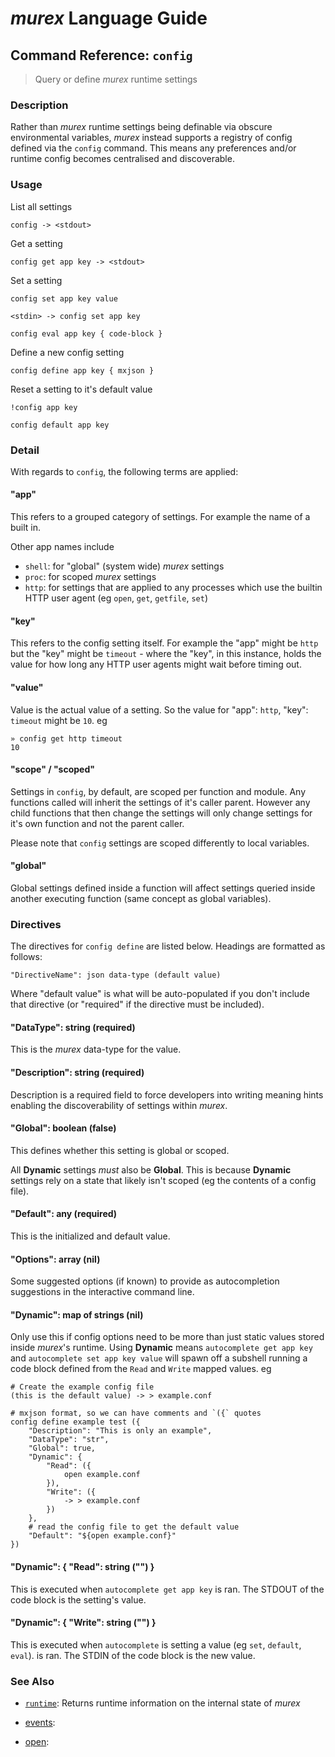 # _murex_ Language Guide

## Command Reference: `config`

> Query or define _murex_ runtime settings

### Description

Rather than _murex_ runtime settings being definable via obscure environmental
variables, _murex_ instead supports a registry of config defined via the
`config` command. This means any preferences and/or runtime config becomes
centralised and discoverable.

### Usage

List all settings

    config -> <stdout>
    
Get a setting

    config get app key -> <stdout>
    
Set a setting

    config set app key value
    
    <stdin> -> config set app key
    
    config eval app key { code-block }
    
Define a new config setting

    config define app key { mxjson }
    
Reset a setting to it's default value

    !config app key
    
    config default app key

### Detail

With regards to `config`, the following terms are applied:

#### "app"

This refers to a grouped category of settings. For example the name of a built
in.
  
Other app names include

* `shell`: for "global" (system wide) _murex_ settings
* `proc`: for scoped _murex_ settings
* `http`: for settings that are applied to any processes which use the builtin
   HTTP user agent (eg `open`, `get`, `getfile`, `set`)

#### "key"

This refers to the config setting itself. For example the "app" might be `http`
but the "key" might be `timeout` - where the "key", in this instance, holds the
value for how long any HTTP user agents might wait before timing out.

#### "value"

Value is the actual value of a setting. So the value for "app": `http`, "key":
`timeout` might be `10`. eg

    » config get http timeout
    10
    
#### "scope" / "scoped"

Settings in `config`, by default, are scoped per function and module. Any
functions called will inherit the settings of it's caller parent. However any
child functions that then change the settings will only change settings for it's
own function and not the parent caller.

Please note that `config` settings are scoped differently to local variables.

#### "global"

Global settings defined inside a function will affect settings queried inside
another executing function (same concept as global variables).
### Directives

The directives for `config define` are listed below. Headings are formatted
as follows: 

    "DirectiveName": json data-type (default value)
    
Where "default value" is what will be auto-populated if you don't include that
directive (or "required" if the directive must be included).

#### "DataType": string (required)

This is the _murex_ data-type for the value.

#### "Description": string (required)

Description is a required field to force developers into writing meaning hints
enabling the discoverability of settings within _murex_.

#### "Global": boolean (false)

This defines whether this setting is global or scoped.

All **Dynamic** settings _must_ also be **Global**. This is because **Dynamic**
settings rely on a state that likely isn't scoped (eg the contents of a config
file).

#### "Default": any (required)

This is the initialized and default value.

#### "Options": array (nil)

Some suggested options (if known) to provide as autocompletion suggestions in
the interactive command line.

#### "Dynamic": map of strings (nil)

Only use this if config options need to be more than just static values stored
inside _murex_'s runtime. Using **Dynamic** means `autocomplete get app key`
and `autocomplete set app key value` will spawn off a subshell running a code
block defined from the `Read` and `Write` mapped values. eg

    # Create the example config file
    (this is the default value) -> > example.conf
    
    # mxjson format, so we can have comments and `({` quotes
    config define example test ({
        "Description": "This is only an example",
        "DataType": "str",
        "Global": true,
        "Dynamic": {
            "Read": ({
                open example.conf
            }),
            "Write": ({
                -> > example.conf
            })
        },
        # read the config file to get the default value
        "Default": "${open example.conf}"
    })
    
#### "Dynamic": { "Read": string ("") }

This is executed when `autocomplete get app key` is ran. The STDOUT of the code
block is the setting's value.

#### "Dynamic": { "Write": string ("") }

This is executed when `autocomplete` is setting a value (eg `set`, `default`,
`eval`). is ran. The STDIN of the code block is the new value.

### See Also

* [`runtime`](../commands/runtime.md):
  Returns runtime information on the internal state of _murex_
* [events](../commands/events.md):
  
* [open](../commands/open.md):
  